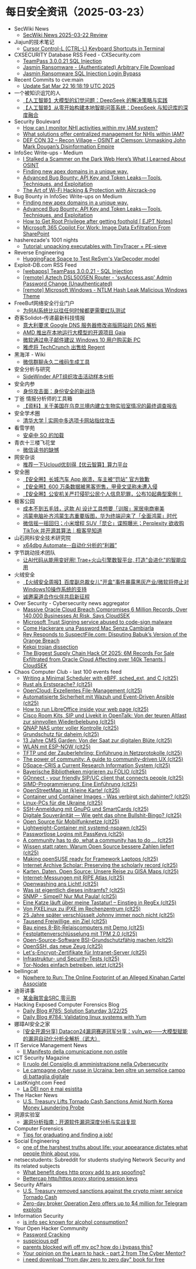 # 每日安全资讯（2025-03-23）

- SecWiki News
  - [SecWiki News 2025-03-22 Review](http://www.sec-wiki.com/?2025-03-22)
- Jiajun的技术笔记
  - [Cursor Control-L (CTRL-L) Keyboard Shortcuts in Terminal](https://jiajunhuang.com/articles/2025_03_22-cursor_ctrl_l.md.html)
- CXSECURITY Database RSS Feed - CXSecurity.com
  - [TeamPass 3.0.0.21 SQL Injection](https://cxsecurity.com/issue/WLB-2025030023)
  - [Jasmin Ransomware - (Authenticated) Arbitrary File Download](https://cxsecurity.com/issue/WLB-2025030022)
  - [Jasmin Ransomware SQL Injection Login Bypass](https://cxsecurity.com/issue/WLB-2025030021)
- Recent Commits to cve:main
  - [Update Sat Mar 22 16:18:19 UTC 2025](https://github.com/trickest/cve/commit/e0308a4caf332f05e4e4626cbdf55132d718e2fb)
- 一个被知识诅咒的人
  - [【人工智能】大模型的幻觉问题：DeepSeek 的解决策略与实践](https://blog.csdn.net/nokiaguy/article/details/146438016)
  - [【人工智能】从零开始构建本地智能问答系统：DeepSeek 与知识库的深度融合](https://blog.csdn.net/nokiaguy/article/details/146437968)
- Security Boulevard
  - [How can I monitor NHI activities within my IAM system?](https://securityboulevard.com/2025/03/how-can-i-monitor-nhi-activities-within-my-iam-system/?utm_source=rss&utm_medium=rss&utm_campaign=how-can-i-monitor-nhi-activities-within-my-iam-system)
  - [What solutions offer centralized management for NHIs within IAM?](https://securityboulevard.com/2025/03/what-solutions-offer-centralized-management-for-nhis-within-iam/?utm_source=rss&utm_medium=rss&utm_campaign=what-solutions-offer-centralized-management-for-nhis-within-iam)
  - [DEF CON 32 – Recon Village – OSINT at Clemson: Unmasking John Mark Dougan’s Disinformation Empire](https://securityboulevard.com/2025/03/def-con-32-recon-village-osint-at-clemson-unmasking-john-mark-dougans-disinformation-empire/?utm_source=rss&utm_medium=rss&utm_campaign=def-con-32-recon-village-osint-at-clemson-unmasking-john-mark-dougans-disinformation-empire)
- InfoSec Write-ups - Medium
  - [I Stalked a Scammer on the Dark Web Here’s What I Learned About OSINT](https://infosecwriteups.com/i-stalked-a-scammer-on-the-dark-web-heres-what-i-learned-about-osint-18675de8ce82?source=rss----7b722bfd1b8d---4)
  - [Finding new apex domains in a unique way.](https://infosecwriteups.com/finding-new-apex-domains-in-a-unique-way-87404d8dfa1d?source=rss----7b722bfd1b8d---4)
  - [Advanced Bug Bounty: API Key and Token Leaks — Tools, Techniques, and Exploitation](https://infosecwriteups.com/advanced-bug-bounty-api-key-and-token-leaks-tools-techniques-and-exploitation-7d3fcb3b5fb7?source=rss----7b722bfd1b8d---4)
  - [The Art of Wi-Fi Hacking & Protection with Aircrack-ng](https://infosecwriteups.com/the-art-of-wi-fi-hacking-protection-with-aircrack-ng-71828972cd6e?source=rss----7b722bfd1b8d---4)
- Bug Bounty in InfoSec Write-ups on Medium
  - [Finding new apex domains in a unique way.](https://infosecwriteups.com/finding-new-apex-domains-in-a-unique-way-87404d8dfa1d?source=rss----7b722bfd1b8d--bug_bounty)
  - [Advanced Bug Bounty: API Key and Token Leaks — Tools, Techniques, and Exploitation](https://infosecwriteups.com/advanced-bug-bounty-api-key-and-token-leaks-tools-techniques-and-exploitation-7d3fcb3b5fb7?source=rss----7b722bfd1b8d--bug_bounty)
  - [How to Get Root Privilege after getting foothold [ EJPT Notes]](https://infosecwriteups.com/how-to-get-root-privilege-after-getting-foothold-ejpt-notes-ce526a535ca3?source=rss----7b722bfd1b8d--bug_bounty)
  - [Microsoft 365 Copilot For Work: Image Data Exfiltration From SharePoint](https://infosecwriteups.com/microsoft-365-copilot-for-work-image-data-exfiltration-from-sharepoint-644bc818a5db?source=rss----7b722bfd1b8d--bug_bounty)
- hasherezade's 1001 nights
  - [Tutorial: unpacking executables with TinyTracer + PE-sieve](https://hshrzd.wordpress.com/2025/03/22/unpacking-executables-with-tinytracer-pe-sieve/)
- Reverse Engineering
  - [HuggingFace Space to Test ReSym's VarDecoder model](https://www.reddit.com/r/ReverseEngineering/comments/1jh96im/huggingface_space_to_test_resyms_vardecoder_model/)
- Exploit-DB.com RSS Feed
  - [[webapps] TeamPass 3.0.0.21 - SQL Injection](https://www.exploit-db.com/exploits/52094)
  - [[remote] Aztech DSL5005EN Router - 'sysAccess.asp' Admin Password Change (Unauthenticated)](https://www.exploit-db.com/exploits/52093)
  - [[remote] Microsoft Windows - NTLM Hash Leak Malicious Windows Theme](https://www.exploit-db.com/exploits/52092)
- FreeBuf网络安全行业门户
  - [为何AI系统比以往任何时候都更需要红队测试](https://www.freebuf.com/articles/neopoints/425467.html)
- 奇客Solidot–传递最新科技情报
  - [意大利要求 Google DNS 服务器修改盗版网站的 DNS 解析](https://www.solidot.org/story?sid=80856)
  - [AMD 推出在本地运行大模型的开源项目 Gaia](https://www.solidot.org/story?sid=80855)
  - [微软通过电子邮件建议 Windows 10 用户购买新 PC](https://www.solidot.org/story?sid=80854)
  - [雅虎将 TechCrunch 出售给 Regent](https://www.solidot.org/story?sid=80853)
- 黑海洋 - Wiki
  - [微信群聊永久二维码生成工具](https://blog.upx8.com/4704)
- 安全分析与研究
  - [SideWinder APT组织攻击活动样本分析](https://mp.weixin.qq.com/s?__biz=MzA4ODEyODA3MQ==&mid=2247491200&idx=1&sn=f54fccb79cb36ff3acf069f2df61a528&chksm=902fb1a8a75838be0925c6b221ad8b95df270347578059e92e9df12d2cd6705a18d94bde26b1&scene=58&subscene=0#rd)
- 安全内参
  - [身份攻击面：身份安全的新战场](https://mp.weixin.qq.com/s?__biz=MzI4NDY2MDMwMw==&mid=2247514034&idx=1&sn=e363b5858b1986963d57e3b0ff0b1191&chksm=ebfaf092dc8d79840a80d1e592a9ef44ff09f478c4bd975948d76b98b8116f9661058757eeb5&scene=58&subscene=0#rd)
- 丁爸 情报分析师的工具箱
  - [【资料】关于美国在乌克兰境内建立生物实验室情况的最终调查报告](https://mp.weixin.qq.com/s?__biz=MzI2MTE0NTE3Mw==&mid=2651149497&idx=1&sn=63529d0df6eb02578dc2b6294dc728ba&chksm=f1af2383c6d8aa9592d7bcd800fd6c042c7134d6f55b1268762da0b73a915813b82391bcc7dc&scene=58&subscene=0#rd)
- 安全学术圈
  - [清华大学 | 实网中多选项卡网站指纹攻击](https://mp.weixin.qq.com/s?__biz=MzU5MTM5MTQ2MA==&mid=2247491837&idx=1&sn=653e8f768a64f930389b27b1a2be41a8&chksm=fe2d1f76c95a96603d5b4a1e4cc2a77ac191f35ea3248cb04c7ff760ba90a379be4ea2726ed1&scene=58&subscene=0#rd)
- 看雪学苑
  - [安卓中 SO 的加载](https://mp.weixin.qq.com/s?__biz=MjM5NTc2MDYxMw==&mid=2458590985&idx=1&sn=dfc540827630bd859020688601630df5&chksm=b18c2f8386fba6956f22b18fb6cd142e14045a0ab3e9d8898f1d3a672e315bff96bc5e5bdacd&scene=58&subscene=0#rd)
- 青衣十三楼飞花堂
  - [微信读书的缺憾](https://mp.weixin.qq.com/s?__biz=MzUzMjQyMDE3Ng==&mid=2247488124&idx=1&sn=a834b79b17a39859e54ecc64d1a63df9&chksm=fab2d143cdc55855894cf6ede7e0528b4d80f8344ed32e3bc05a3f3368fa70409bb102f1f5ea&scene=58&subscene=0#rd)
- 网安杂谈
  - [推荐一下Ucloud优刻得【优云智算】算力平台](https://mp.weixin.qq.com/s?__biz=MzAwMTMzMDUwNg==&mid=2650889560&idx=1&sn=7eeb26ea71f7ab625b5abfba1a777806&chksm=812ea17db659286b7c821e9d3a14bea561259372a1c9100649b2666d32304bef4faa9ca49a89&scene=58&subscene=0#rd)
- 安全圈
  - [【安全圈】长城汽车 App 崩溃，车主被“罚站” 官方致歉](https://mp.weixin.qq.com/s?__biz=MzIzMzE4NDU1OQ==&mid=2652068645&idx=1&sn=3bfe77bb604a27a3e8b24bef625fe9a5&chksm=f36e7765c419fe7307bb95b3a991e7196a3ec1d4f504a2f439467a87b2e0bb0d7bcf71be1185&scene=58&subscene=0#rd)
  - [【安全圈】600 万条数据被黑客兜售，甲骨文坚称未遭入侵](https://mp.weixin.qq.com/s?__biz=MzIzMzE4NDU1OQ==&mid=2652068645&idx=2&sn=5f7a365b8583d84c235dfd3f8c4cb57a&chksm=f36e7765c419fe739b592427685a8fb9146cfed429b97c885bd619421e047e2978c759f7ffe8&scene=58&subscene=0#rd)
  - [【安全圈】公安机关严打侵犯公民个人信息犯罪，公布10起典型案例！](https://mp.weixin.qq.com/s?__biz=MzIzMzE4NDU1OQ==&mid=2652068645&idx=3&sn=1b4704933a3bf2a38be0b4cc9e641dc8&chksm=f36e7765c419fe7366db87879dd5123fcc6d9251ef9eca75415592597bcb2b2f7da2c3554958&scene=58&subscene=0#rd)
- 极客公园
  - [成本不到五毛钱，这款 AI 设计工具想要「训服」家居电商审美](https://mp.weixin.qq.com/s?__biz=MTMwNDMwODQ0MQ==&mid=2653076217&idx=1&sn=8db6dd9f55aefae05bc038cc40e23b58&chksm=7e57c74f49204e599dbb3e4086404acf1cdf4455d2389a0c0603a5dbf455df47cce8cabd3054&scene=58&subscene=0#rd)
  - [鸿蒙电脑补齐鸿蒙生态重要版图，华为终端迎来了「全面鸿蒙」时代](https://mp.weixin.qq.com/s?__biz=MTMwNDMwODQ0MQ==&mid=2653076201&idx=1&sn=a7608aef0011aeb05784ddab86a72da4&chksm=7e57c75f49204e493c34f1d1449700860cb50aeb562d5359b44aa0302ff75e97aa210f52646c&scene=58&subscene=0#rd)
  - [微信摇一摇回归；小米增程 SUV「昆仑」谍照曝光；Perplexity 欲收购 TikTok 并开源其算法｜极客早知道](https://mp.weixin.qq.com/s?__biz=MTMwNDMwODQ0MQ==&mid=2653076199&idx=1&sn=d40125cffd8c2c6c23ec833956e98c35&chksm=7e57c75149204e47a03ba3714cc9c0405d07e4a2c8f31765bc28c2a62617462e0ba54a9a0bdf&scene=58&subscene=0#rd)
- 山石网科安全技术研究院
  - [x64dbg Automate--自动化分析的“利器”](https://mp.weixin.qq.com/s?__biz=MzUzMDUxNTE1Mw==&mid=2247511554&idx=1&sn=8e2dd9b724bbf94fe50e4a057b463b20&chksm=fa527bbccd25f2aa82ca265693f9edbda105bed7ab8866d9a74353911dc6a5dcd009059e90d2&scene=58&subscene=0#rd)
- 字节跳动技术团队
  - [让AI代码从能用变好用! Trae+火山引擎数智平台, 打造"会进化"的智能应用](https://mp.weixin.qq.com/s?__biz=MzI1MzYzMjE0MQ==&mid=2247513934&idx=1&sn=873b95d002f3b3db765e9cb23b8750f3&chksm=e9d37cacdea4f5bae52e2534765ac9bbe2a3fc4007f8be05cb76e3cfec58050aac2d94c64276&scene=58&subscene=0#rd)
- 火绒安全
  - [【火绒安全周报】百度副总裁女儿"开盒"事件暴露黑灰产业/微软将停止对Windows10操作系统的支持](https://mp.weixin.qq.com/s?__biz=MzI3NjYzMDM1Mg==&mid=2247524652&idx=1&sn=97c452467cf3cfce65bc4076eee02cd8&chksm=eb70bf13dc073605efee70edb9699cd9712051923f9df340fe9cf21f471a574083cc77433348&scene=58&subscene=0#rd)
  - [诚邀渠道合作伙伴共启新征程](https://mp.weixin.qq.com/s?__biz=MzI3NjYzMDM1Mg==&mid=2247524652&idx=2&sn=6a82883516cf4fabaed5e2c12c0d2e1c&chksm=eb70bf13dc07360581fe0f855b1bd48141da3720defc67b282f368b8d90799e9522ae1412474&scene=58&subscene=0#rd)
- Over Security - Cybersecurity news aggregator
  - [Massive Oracle Cloud Breach Compromises 6 Million Records, Over 140,000 Businesses At Risk, Says CloudSEK](https://www.ndtvprofit.com/technology/massive-oracle-cloud-breach-compromises-6-million-records-over-140000-businesses-at-risk-says-cloudsek)
  - [Microsoft Trust Signing service abused to code-sign malware](https://www.bleepingcomputer.com/news/security/microsoft-trust-signing-service-abused-to-code-sign-malware/)
  - [Come Hackerare una Password Mac Senza Cambiarla](https://hackerstribe.com/2019/come-hackerare-una-password-mac-senza-cambiarla/)
  - [Rey Responds to SuspectFile.com: Disputing Babuk’s Version of the Orange Breach](https://www.suspectfile.com/rey-responds-to-suspectfile-com-disputing-babuks-version-of-the-orange-breach/)
  - [Kekpi trojan dissection](https://blog.lobsec.com/2025/03/kekpi-malware-dissection/)
  - [The Biggest Supply Chain Hack Of 2025: 6M Records For Sale Exfiltrated from Oracle Cloud Affecting over 140k Tenants | CloudSEK](https://www.cloudsek.com/blog/the-biggest-supply-chain-hack-of-2025-6m-records-for-sale-exfiltrated-from-oracle-cloud-affecting-over-140k-tenants)
- Chaos Computer Club - last 100 events feed
  - [Writing a Minimal Scheduler with eBPF, sched_ext, and C (clt25)](https://cdn.media.ccc.de/events/clt/2025/h264-hd/clt25-52-eng-Writing_a_Minimal_Scheduler_with_eBPF_sched_ext_and_C_hd.mp4)
  - [Rust als Erstsprache? (clt25)](https://cdn.media.ccc.de/events/clt/2025/h264-hd/clt25-46-deu-Rust_als_Erstsprache_hd.mp4)
  - [OpenCloud: Exzellentes File-Management (clt25)](https://cdn.media.ccc.de/events/clt/2025/h264-hd/clt25-26-deu-OpenCloud_Exzellentes_File-Management_hd.mp4)
  - [Automatisierte Sicherheit mit Wazuh und Event-Driven Ansible (clt25)](https://cdn.media.ccc.de/events/clt/2025/h264-hd/clt25-43-deu-Automatisierte_Sicherheit_mit_Wazuh_und_Event-Driven_Ansible_hd.mp4)
  - [How to run LibreOffice inside your web page (clt25)](https://cdn.media.ccc.de/events/clt/2025/h264-hd/clt25-55-deu-How_to_run_LibreOffice_inside_your_web_page_hd.mp4)
  - [Cisco Room Kits, SIP und Livekit in OpenTalk: Von der teuren Altlast zur sinnvollen Wiederbelebung (clt25)](https://cdn.media.ccc.de/events/clt/2025/h264-hd/clt25-162-deu-Cisco_Room_Kits_SIP_und_Livekit_in_OpenTalk_Von_der_teuren_Altlast_zur_sinnvollen_Wiederbelebung_hd.mp4)
  - [QNAP NAS unter voller Kontrolle (clt25)](https://cdn.media.ccc.de/events/clt/2025/h264-hd/clt25-24-deu-QNAP_NAS_unter_voller_Kontrolle_hd.mp4)
  - [Grundschutz für daheim (clt25)](https://cdn.media.ccc.de/events/clt/2025/h264-hd/clt25-122-deu-Grundschutz_fuer_daheim_hd.mp4)
  - [13 Jahre CMS Garden: Von der Saat zur digitalen Blüte (clt25)](https://cdn.media.ccc.de/events/clt/2025/h264-hd/clt25-53-deu-13_Jahre_CMS_Garden_Von_der_Saat_zur_digitalen_Bluete_hd.mp4)
  - [WLAN mit ESP-NOW (clt25)](https://cdn.media.ccc.de/events/clt/2025/h264-hd/clt25-21-deu-WLAN_mit_ESP-NOW_hd.mp4)
  - [TFTP und der Zauberlehrling: Einführung  in Netzprotokolle (clt25)](https://cdn.media.ccc.de/events/clt/2025/h264-hd/clt25-3-deu-TFTP_und_der_Zauberlehrling_Einfuehrung_in_Netzprotokolle_hd.mp4)
  - [The power of community: A guide to community-driven UX (clt25)](https://cdn.media.ccc.de/events/clt/2025/h264-hd/clt25-67-eng-The_power_of_community_A_guide_to_community-driven_UX_hd.mp4)
  - [DSpace-CRIS a Current Research Information System (clt25)](https://cdn.media.ccc.de/events/clt/2025/h264-hd/clt25-69-deu-DSpace-CRIS_a_Current_Research_Information_System_hd.mp4)
  - [Bayerische Bibliotheken migrieren zu FOLIO (clt25)](https://cdn.media.ccc.de/events/clt/2025/h264-hd/clt25-62-deu-Bayerische_Bibliotheken_migrieren_zu_FOLIO_hd.mp4)
  - [GOnnect - your friendly SIP/UC client that connects people (clt25)](https://cdn.media.ccc.de/events/clt/2025/h264-hd/clt25-36-deu-GOnnect_-_your_friendly_SIP_UC_client_that_connects_people_hd.mp4)
  - [SIMD-Programmierung: Eine Einführung (clt25)](https://cdn.media.ccc.de/events/clt/2025/h264-hd/clt25-49-deu-SIMD-Programmierung_Eine_Einfuehrung_hd.mp4)
  - [OpenStreetMap ist (k)eine Karte! (clt25)](https://cdn.media.ccc.de/events/clt/2025/h264-hd/clt25-58-deu-OpenStreetMap_ist_k_eine_Karte_hd.mp4)
  - [Container und Container Images - Was verbirgt sich dahinter? (clt25)](https://cdn.media.ccc.de/events/clt/2025/h264-hd/clt25-72-deu-Container_und_Container_Images_-_Was_verbirgt_sich_dahinter_hd.mp4)
  - [Linux-PCs für die Ukraine (clt25)](https://cdn.media.ccc.de/events/clt/2025/h264-hd/clt25-64-deu-Linux-PCs_fuer_die_Ukraine_hd.mp4)
  - [SSH-Anmeldung mit GnuPG und SmartCards (clt25)](https://cdn.media.ccc.de/events/clt/2025/h264-hd/clt25-41-deu-SSH-Anmeldung_mit_GnuPG_und_SmartCards_hd.mp4)
  - [Digitale Souveränität — Wie geht das ohne Bullshit-Bingo? (clt25)](https://cdn.media.ccc.de/events/clt/2025/h264-hd/clt25-66-deu-Digitale_Souveraenitaet_-_Wie_geht_das_ohne_Bullshit-Bingo_hd.mp4)
  - [Open Source für Mobilfunknetze (clt25)](https://cdn.media.ccc.de/events/clt/2025/h264-hd/clt25-22-deu-Open_Source_fuer_Mobilfunknetze_hd.mp4)
  - [Lightweight-Container mit systemd-nspawn (clt25)](https://cdn.media.ccc.de/events/clt/2025/h264-hd/clt25-73-deu-Lightweight-Container_mit_systemd-nspawn_hd.mp4)
  - [Passwortlose Logins mit PassKeys (clt25)](https://cdn.media.ccc.de/events/clt/2025/h264-hd/clt25-38-deu-Passwortlose_Logins_mit_PassKeys_hd.mp4)
  - [A community has to do, what a community has to do … (clt25)](https://cdn.media.ccc.de/events/clt/2025/h264-hd/clt25-25-deu-A_community_has_to_do_what_a_community_has_to_do_hd.mp4)
  - [Wissen statt raten: Warum Open Source bessere Zahlen liefert (clt25)](https://cdn.media.ccc.de/events/clt/2025/h264-hd/clt25-54-deu-Wissen_statt_raten_Warum_Open_Source_bessere_Zahlen_liefert_hd.mp4)
  - [Making openSUSE ready for Framework Laptops (clt25)](https://cdn.media.ccc.de/events/clt/2025/h264-hd/clt25-19-deu-Making_openSUSE_ready_for_Framework_Laptops_hd.mp4)
  - [Internet Archive Scholar: Preserving the scholarly record (clt25)](https://cdn.media.ccc.de/events/clt/2025/h264-hd/clt25-68-eng-Internet_Archive_Scholar_Preserving_the_scholarly_record_hd.mp4)
  - [Karten. Daten. Open Source: Unsere Reise zu GISA Maps (clt25)](https://cdn.media.ccc.de/events/clt/2025/h264-hd/clt25-76-deu-Karten_Daten_Open_Source_Unsere_Reise_zu_GISA_Maps_hd.mp4)
  - [Internet-Messungen mit RIPE Atlas (clt25)](https://cdn.media.ccc.de/events/clt/2025/h264-hd/clt25-34-deu-Internet-Messungen_mit_RIPE_Atlas_hd.mp4)
  - [Openwashing ans Licht! (clt25)](https://cdn.media.ccc.de/events/clt/2025/h264-hd/clt25-65-deu-Openwashing_ans_Licht_hd.mp4)
  - [Was ist eigentlich dieses initramfs? (clt25)](https://cdn.media.ccc.de/events/clt/2025/h264-hd/clt25-4-deu-Was_ist_eigentlich_dieses_initramfs_hd.mp4)
  - [SNMP - Simpel? Nur Mut Paula! (clt25)](https://cdn.media.ccc.de/events/clt/2025/h264-hd/clt25-29-deu-SNMP_-_Simpel_Nur_Mut_Paula_hd.mp4)
  - [Eine Katze läuft über meine Tastatur! – Einstieg in RegEx (clt25)](https://cdn.media.ccc.de/events/clt/2025/h264-hd/clt25-47-deu-Eine_Katze_laeuft_ueber_meine_Tastatur_-_Einstieg_in_RegEx_hd.mp4)
  - [Von PXELinux zu iPXE im Rechenzentrum (clt25)](https://cdn.media.ccc.de/events/clt/2025/h264-hd/clt25-5-deu-Von_PXELinux_zu_iPXE_im_Rechenzentrum_hd.mp4)
  - [25 Jahre später verschlüsselt Johnny immer noch nicht (clt25)](https://cdn.media.ccc.de/events/clt/2025/h264-hd/clt25-42-deu-25_Jahre_spaeter_verschluesselt_Johnny_immer_noch_nicht_hd.mp4)
  - [Tausend Freiwillige, ein Ziel (clt25)](https://cdn.media.ccc.de/events/clt/2025/h264-hd/clt25-27-deu-Tausend_Freiwillige_ein_Ziel_hd.mp4)
  - [Bau eines 8-Bit-Relaiscomputers mit Demo (clt25)](https://cdn.media.ccc.de/events/clt/2025/h264-hd/clt25-20-deu-Bau_eines_8-Bit-Relaiscomputers_mit_Demo_hd.mp4)
  - [Festplattenverschlüsselung mit TPM 2.0 (clt25)](https://cdn.media.ccc.de/events/clt/2025/h264-hd/clt25-37-deu-Festplattenverschluesselung_mit_TPM_20_hd.mp4)
  - [Open-Source-Software BSI-Grundschutzfähig machen (clt25)](https://cdn.media.ccc.de/events/clt/2025/h264-hd/clt25-121-deu-Open-Source-Software_BSI-Grundschutzfaehig_machen_hd.mp4)
  - [OpenSSH, das neue Zeug (clt25)](https://cdn.media.ccc.de/events/clt/2025/h264-hd/clt25-40-deu-OpenSSH_das_neue_Zeug_hd.mp4)
  - [Let's-Encrypt-Zertifikate für Intranet-Server (clt25)](https://cdn.media.ccc.de/events/clt/2025/h264-hd/clt25-123-deu-Lets-Encrypt-Zertifikate_fuer_Intranet-Server_hd.mp4)
  - [Infrastruktur- und Security-Tests (clt25)](https://cdn.media.ccc.de/events/clt/2025/h264-hd/clt25-56-deu-Infrastruktur-_und_Security-Tests_hd.mp4)
  - [Tor-Nodes einfach betreiben, jetzt (clt25)](https://cdn.media.ccc.de/events/clt/2025/h264-hd/clt25-33-deu-Tor-Nodes_einfach_betreiben_jetzt_hd.mp4)
- bellingcat
  - [Nowhere to Run: The Online Footprint of an Alleged Kinahan Cartel Associate](https://www.bellingcat.com/news/2025/03/22/nowhere-to-run-the-online-footprint-of-an-alleged-kinahan-cartel-associate/)
- 迪哥讲事
  - [某金融赏金SRC 零元购](https://mp.weixin.qq.com/s?__biz=MzIzMTIzNTM0MA==&mid=2247497307&idx=1&sn=a6690aa1bdf835d576d08e65872d73e4&chksm=e8a5fc38dfd2752e4402ee16f28d05200f9097ddf26ecbbe9934447ce9f0be2b2f03ebf16e00&scene=58&subscene=0#rd)
- Hacking Exposed Computer Forensics Blog
  - [Daily Blog #785: Solution Saturday 3/22/25](https://www.hecfblog.com/2025/03/daily-blog-785-solution-saturday-32225.html)
  - [Daily Blog #784: Validating linux systems with Yum](https://www.hecfblog.com/2025/03/daily-blog-784-validating-linux-systems.html)
- 娜璋AI安全之家
  - [[安全开源分享] Datacon24漏洞赛道冠军分享：vuln_wp——大模型赋能的漏洞自动化分析全解析（武大）](https://mp.weixin.qq.com/s?__biz=Mzg5MTM5ODU2Mg==&mid=2247501701&idx=1&sn=17fc2d3e2f113ad0d445841150aae09a&chksm=cfcf7748f8b8fe5e9065c1c2cf3dbd8b2fba1fae9b584aaa668ef27e51ca6bdbd4220f960d46&scene=58&subscene=0#rd)
- IT Service Management News
  - [Il Manifesto della comunicazione non ostile](http://blog.cesaregallotti.it/2025/03/il-manifesto-della-comunicazione-non.html)
- ICT Security Magazine
  - [Il ruolo del Consiglio di amministrazione nella Cybersecurity](https://www.ictsecuritymagazine.com/articoli/consiglio-di-amministrazione-cybersecurity/)
  - [Le campagne cyber russe in Ucraina: ben oltre un semplice campo di battaglia digitale](https://www.ictsecuritymagazine.com/articoli/campagne-cyber-russe-ucraina/)
- LastKnight.com Feed
  - [La DEI non è mai esistita](https://mgpf.it/2025/03/22/la-dei-non-e-mai-esistita.html)
- The Hacker News
  - [U.S. Treasury Lifts Tornado Cash Sanctions Amid North Korea Money Laundering Probe](https://thehackernews.com/2025/03/us-treasury-lifts-tornado-cash.html)
- 洞源实验室
  - [漏洞分析指南：开源软件漏洞深度分析与实战复现](https://mp.weixin.qq.com/s?__biz=Mzg4Nzk3MTg3MA==&mid=2247488065&idx=1&sn=66bf209e80ec5797bb27eed7f3274f2d&chksm=cf831b30f8f49226645373ba3646174e1f34f0bfe8fa0a9dc4513354dcb41fad809e05696e8a&scene=58&subscene=0#rd)
- Computer Forensics
  - [Tips for graduating and finding a job!](https://www.reddit.com/r/computerforensics/comments/1jhm5at/tips_for_graduating_and_finding_a_job/)
- Social Engineering
  - [one of the harshest truths about life: your appearance dictates what people think about you.](https://www.reddit.com/r/SocialEngineering/comments/1jh00dz/one_of_the_harshest_truths_about_life_your/)
- netsecstudents: Subreddit for students studying Network Security and its related subjects
  - [What benefit does http proxy add to arp spoofing?](https://www.reddit.com/r/netsecstudents/comments/1jhes5i/what_benefit_does_http_proxy_add_to_arp_spoofing/)
  - [Bettercap http/https proxy storing session keys](https://www.reddit.com/r/netsecstudents/comments/1jh443b/bettercap_httphttps_proxy_storing_session_keys/)
- Security Affairs
  - [U.S. Treasury removed sanctions against the crypto mixer service Tornado Cash](https://securityaffairs.com/175718/security/u-s-treasury-removed-sanctions-tornado-cash.html)
  - [Zero-day broker Operation Zero offers up to $4 million for Telegram exploits](https://securityaffairs.com/175709/hacking/operation-zero-offers-4m-for-telegram-exploits.html)
- Information Security
  - [is info sec known for alcohol consumption?](https://www.reddit.com/r/Information_Security/comments/1jhao2f/is_info_sec_known_for_alcohol_consumption/)
- Your Open Hacker Community
  - [Password Cracking](https://www.reddit.com/r/HowToHack/comments/1jh8pwa/password_cracking/)
  - [suspicious pdf](https://www.reddit.com/r/HowToHack/comments/1jhl3pt/suspicious_pdf/)
  - [parents blocked wifi off my pc? how do i bypass this?](https://www.reddit.com/r/HowToHack/comments/1jhemti/parents_blocked_wifi_off_my_pc_how_do_i_bypass/)
  - [Your opinion on the Learn to hack - part 2 from The Cyber Mentor?](https://www.reddit.com/r/HowToHack/comments/1jgvlzz/your_opinion_on_the_learn_to_hack_part_2_from_the/)
  - [i need download "from day zero to zero day" book for free](https://www.reddit.com/r/HowToHack/comments/1jh1h52/i_need_download_from_day_zero_to_zero_day_book/)
